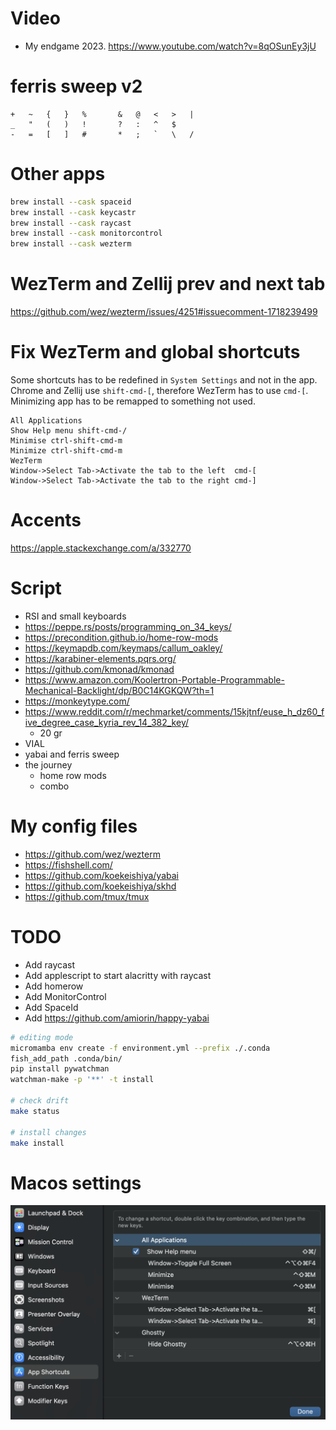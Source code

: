 # Video
* My endgame 2023. https://www.youtube.com/watch?v=8qOSunEy3jU

# ferris sweep v2
```
+	~	{	}	%		&	@	<	>	|
_	"	(	)	!		?	:	^	$
-	=	[	]	#		*	;	`	\	/
```

# Other apps

``` sh
brew install --cask spaceid
brew install --cask keycastr
brew install --cask raycast
brew install --cask monitorcontrol
brew install --cask wezterm
```

# WezTerm and Zellij prev and next tab
https://github.com/wez/wezterm/issues/4251#issuecomment-1718239499

# Fix WezTerm and global shortcuts
Some shortcuts has to be redefined in `System Settings` and not in the app.
Chrome and Zellij use `shift-cmd-[`, therefore WezTerm has to use `cmd-[`.
Minimizing app has to be remapped to something not used.

```
All Applications
Show Help menu shift-cmd-/
Minimise ctrl-shift-cmd-m
Minimize ctrl-shift-cmd-m
WezTerm
Window->Select Tab->Activate the tab to the left  cmd-[
Window->Select Tab->Activate the tab to the right cmd-]

```

# Accents
https://apple.stackexchange.com/a/332770

# Script
* RSI and small keyboards
* https://peppe.rs/posts/programming_on_34_keys/
* https://precondition.github.io/home-row-mods
* https://keymapdb.com/keymaps/callum_oakley/
* https://karabiner-elements.pqrs.org/
* https://github.com/kmonad/kmonad
* https://www.amazon.com/Koolertron-Portable-Programmable-Mechanical-Backlight/dp/B0C14KGKQW?th=1
* https://monkeytype.com/ 
* https://www.reddit.com/r/mechmarket/comments/15kjtnf/euse_h_dz60_five_degree_case_kyria_rev_14_382_key/
  * 20 gr
* VIAL
* yabai and ferris sweep
* the journey
  * home row mods
  * combo


# My config files
* https://github.com/wez/wezterm
* https://fishshell.com/
* https://github.com/koekeishiya/yabai
* https://github.com/koekeishiya/skhd
* https://github.com/tmux/tmux

# TODO
* Add raycast
* Add applescript to start alacritty with raycast
* Add homerow
* Add MonitorControl
* Add SpaceId
* Add https://github.com/amiorin/happy-yabai

```sh
# editing mode
micromamba env create -f environment.yml --prefix ./.conda
fish_add_path .conda/bin/
pip install pywatchman
watchman-make -p '**' -t install

# check drift
make status

# install changes
make install
```

# Macos settings
![My awesome image](https://github.com/amiorin/dotfiles-v2/blob/8f449d3c2f7a0a65c7a29cb2dfb04471f5098a7b/Keyboard.png)

